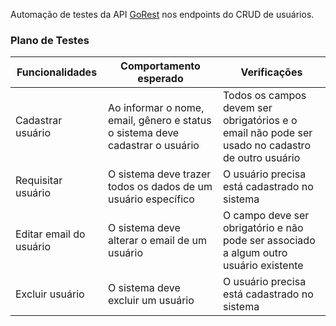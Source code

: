 Automação de testes da API [GoRest](https://gorest.co.in/) nos endpoints do CRUD de usuários.

### Plano de Testes

| Funcionalidades | Comportamento esperado | Verificações
|---|---|---|
| Cadastrar usuário | Ao informar o nome, email, gênero e status o sistema deve cadastrar o usuário | Todos os campos devem ser obrigatórios e o email não pode ser usado no cadastro de outro usuário |
| Requisitar usuário | O sistema deve trazer todos os dados de um usuário específico | O usuário precisa está cadastrado no sistema | 
| Editar email do usuário | O sistema deve alterar o email de um usuário | O campo deve ser obrigatório e não pode ser associado a algum outro usuário existente | 
| Excluir usuário | O sistema deve excluir um usuário | O usuário precisa está cadastrado no sistema | 

